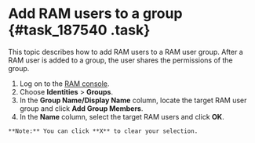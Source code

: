 # Add RAM users to a group {#task_187540 .task}

This topic describes how to add RAM users to a RAM user group. After a RAM user is added to a group, the user shares the permissions of the group.

1.   Log on to the [RAM console](https://partners-intl.console.aliyun.com/#/ram). 
2.   Choose **Identities** \> **Groups**. 
3.   In the **Group Name/Display Name** column, locate the target RAM user group and click **Add Group Members**. 
4.   In the **Name** column, select the target RAM users and click **OK**. 

    **Note:** You can click **X** to clear your selection.


